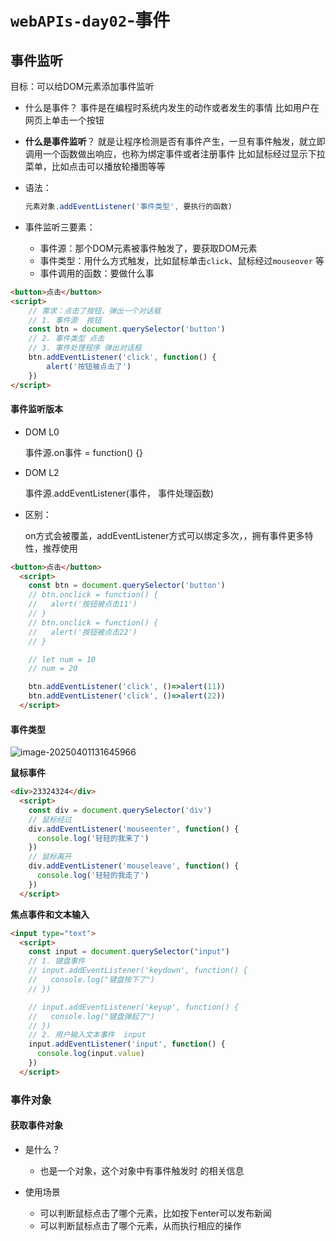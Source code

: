 # `webAPIs-day02`-事件

## 事件监听

目标：可以给DOM元素添加事件监听

* 什么是事件？
  事件是在编程时系统内发生的动作或者发生的事情
  比如用户在网页上单击一个按钮
* **什么是事件监听**？
  就是让程序检测是否有事件产生，一旦有事件触发，就立即调用一个函数做出响应，也称为绑定事件或者注册事件
  比如鼠标经过显示下拉菜单，比如点击可以播放轮播图等等

* 语法：

  ```javascript
  元素对象.addEventListener('事件类型', 要执行的函数)
  ```

* 事件监听三要素：

  * 事件源：那个DOM元素被事件触发了，要获取DOM元素
  * 事件类型：用什么方式触发，比如鼠标单击`click`、鼠标经过`mouseover` 等
  * 事件调用的函数：要做什么事

```html
<button>点击</button>
<script>
    // 需求：点击了按钮，弹出一个对话框
    // 1. 事件源  按钮
    const btn = document.querySelector('button')
    // 2. 事件类型 点击
    // 3. 事件处理程序 弹出对话框
    btn.addEventListener('click', function() {
        alert('按钮被点击了')
    })
</script>
```

#### 事件监听版本

* DOM L0

  事件源.on事件 = function() {}

* DOM L2

  事件源.addEventListener(事件， 事件处理函数)

* 区别：

  on方式会被覆盖，addEventListener方式可以绑定多次，，拥有事件更多特性，推荐使用

```html
<button>点击</button>
  <script>
    const btn = document.querySelector('button')
    // btn.onclick = function() {
    //   alert('按钮被点击11')
    // }
    // btn.onclick = function() {
    //   alert('按钮被点击22')
    // }

    // let num = 10
    // num = 20

    btn.addEventListener('click', ()=>alert(11))
    btn.addEventListener('click', ()=>alert(22))
  </script>
```



#### 事件类型

![image-20250401131645966](C:\Users\yhx\AppData\Roaming\Typora\typora-user-images\image-20250401131645966.png)

**鼠标事件**

```html
<div>23324324</div>
  <script>
    const div = document.querySelector('div')
    // 鼠标经过
    div.addEventListener('mouseenter', function() {
      console.log('轻轻的我来了')
    })
    // 鼠标离开
    div.addEventListener('mouseleave', function() {
      console.log('轻轻的我走了')
    })
  </script>
```

**焦点事件和文本输入**

```html
<input type="text">
  <script>
    const input = document.querySelector("input")
    // 1. 键盘事件
    // input.addEventListener('keydown', function() {
    //   console.log("键盘按下了")
    // })

    // input.addEventListener('keyup', function() {
    //   console.log("键盘弹起了")
    // })
    // 2. 用户输入文本事件  input
    input.addEventListener('input', function() {
      console.log(input.value)
    })
  </script>
```

### 事件对象

#### 获取事件对象

* 是什么？

  * 也是一个对象，这个对象中有事件触发时 的相关信息

* 使用场景

  * 可以判断鼠标点击了哪个元素，比如按下enter可以发布新闻
  * 可以判断鼠标点击了哪个元素，从而执行相应的操作


  





